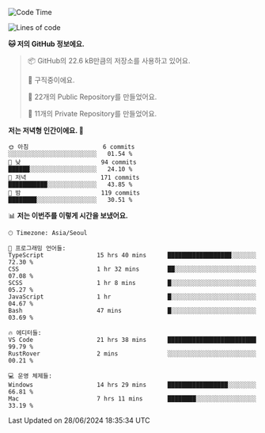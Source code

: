   <!--START_SECTION:waka-->
![Code Time](http://img.shields.io/badge/Code%20Time-696%20hrs%2026%20mins-blue)

![Lines of code](https://img.shields.io/badge/%EC%A0%80%EB%8A%94%20%EC%97%AC%ED%83%9C%EA%B9%8C%EC%A7%80%20-365.1%20thousand%20%EC%A4%84%EC%9D%98%20%EC%BD%94%EB%93%9C%EB%A5%BC%20%EC%9E%91%EC%84%B1%ED%96%88%EC%96%B4%EC%9A%94.-blue)

**🐱 저의 GitHub 정보에요.** 

> 📦 GitHub의 22.6 kB만큼의 저장소를 사용하고 있어요. 
 > 
> 💼 구직중이에요.
 > 
> 📜 22개의 Public Repository를 만들었어요. 
 > 
> 🔑 11개의 Private Repository를 만들었어요. 
 > 
**저는 저녁형 인간이에요. 🦉** 

```text
🌞 아침                     6 commits           ░░░░░░░░░░░░░░░░░░░░░░░░░   01.54 % 
🌆 낮　                     94 commits          ██████░░░░░░░░░░░░░░░░░░░   24.10 % 
🌃 저녁                     171 commits         ███████████░░░░░░░░░░░░░░   43.85 % 
🌙 밤　                     119 commits         ████████░░░░░░░░░░░░░░░░░   30.51 % 
```


📊 **저는 이번주를 이렇게 시간을 보냈어요.** 

```text
🕑︎ Timezone: Asia/Seoul

💬 프로그래밍 언어들: 
TypeScript               15 hrs 40 mins      ██████████████████░░░░░░░   72.30 % 
CSS                      1 hr 32 mins        ██░░░░░░░░░░░░░░░░░░░░░░░   07.08 % 
SCSS                     1 hr 8 mins         █░░░░░░░░░░░░░░░░░░░░░░░░   05.27 % 
JavaScript               1 hr                █░░░░░░░░░░░░░░░░░░░░░░░░   04.67 % 
Bash                     47 mins             █░░░░░░░░░░░░░░░░░░░░░░░░   03.69 % 

🔥 에디터들: 
VS Code                  21 hrs 38 mins      █████████████████████████   99.79 % 
RustRover                2 mins              ░░░░░░░░░░░░░░░░░░░░░░░░░   00.21 % 

💻 운영 체제들: 
Windows                  14 hrs 29 mins      █████████████████░░░░░░░░   66.81 % 
Mac                      7 hrs 11 mins       ████████░░░░░░░░░░░░░░░░░   33.19 % 
```


 Last Updated on 28/06/2024 18:35:34 UTC
<!--END_SECTION:waka-->
